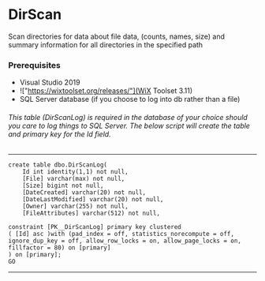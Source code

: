 # DirScan
Scan directories for data about file data, (counts, names, size) and summary information for all directories in the specified path


### Prerequisites
- Visual Studio 2019
- !["https://wixtoolset.org/releases/"](WiX Toolset 3.11)
- SQL Server database (if you choose to log into db rather than a file)
###### This table (DirScanLog) is required in the database of your choice should you care to log things to SQL Server. The below script will create the table and primary key for the Id field.
---
    create table dbo.DirScanLog(
        Id int identity(1,1) not null,
        [File] varchar(max) not null,
        [Size] bigint not null,
        [DateCreated] varchar(20) not null,
        [DateLastModified] varchar(20) not null,
        [Owner] varchar(255) not null,
        [FileAttributes] varchar(512) not null,

    constraint [PK__DirScanLog] primary key clustered 
    ( [Id] asc )with (pad_index = off, statistics_norecompute = off, ignore_dup_key = off, allow_row_locks = on, allow_page_locks = on, fillfactor = 80) on [primary]
    ) on [primary];
    GO
---
